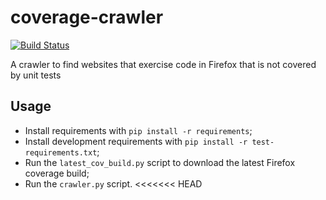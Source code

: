 # coverage-crawler
[![Build Status](https://travis-ci.org/marco-c/coverage-crawler.svg?branch=master)](https://travis-ci.org/marco-c/coverage-crawler)

A crawler to find websites that exercise code in Firefox that is not covered by unit tests

## Usage

- Install requirements with `pip install -r requirements`;
- Install development requirements with `pip install -r test-requirements.txt`;
- Run the `latest_cov_build.py` script to download the latest Firefox coverage build;
- Run the `crawler.py` script.
<<<<<<< HEAD

